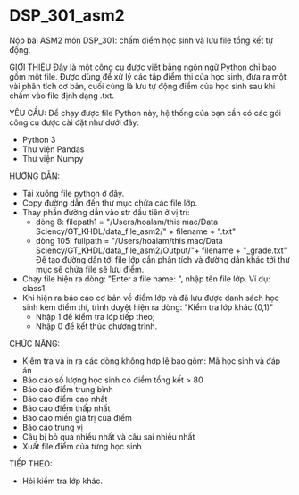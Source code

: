 # DSP_301_asm2
Nộp bài ASM2 môn DSP_301: chấm điểm học sinh và lưu file tổng kết tự động. 

GIỚI THIỆU
Đây là một công cụ được viết bằng ngôn ngữ Python chỉ bao gồm một file. Được dùng để xử lý các tập điểm thi của học sinh, đưa ra một vài phân tích cơ bản, cuối cùng là lưu tự động điểm của học sinh sau khi chấm vào file định dạng .txt. 

YÊU CẦU:
Để chạy được file Python này, hệ thống của bạn cần có các gói công cụ được cài đặt như dưới đây: 
- Python 3
- Thư viện Pandas
- Thư viện Numpy

HƯỚNG DẪN:
- Tải xuống file python ở đây.
- Copy đường dẫn đến thư mục chứa các file lớp. 
- Thay phần đường dẫn vào str đầu tiên ở vị trí: 
    + dòng 8: filepath1 =  "/Users/hoalam/this mac/Data Sciency/GT_KHDL/data_file_asm2/" + filename + ".txt"
    + dòng 105: fullpath = "/Users/hoalam/this mac/Data Sciency/GT_KHDL/data_file_asm2/Output/"+ filename + "_grade.txt"
    Để tạo đường dẫn tới file lớp cần phân tích và đường dẫn khác tới thư mục sẽ chứa file sẽ lưu điểm.
- Chạy file hiện ra dòng: "Enter a file name: ", nhập tên file lớp. Ví dụ: class1.
- Khi hiện ra báo cáo cơ bản về điểm lớp và đã lưu được danh sách học sinh kèm điểm thi,
    trình duyệt hiện ra dòng: "Kiểm tra lớp khác (0,1)"
    + Nhập 1 để kiểm tra lớp tiếp theo;
    + Nhập 0 để kết thúc chương trình.

CHỨC NĂNG:
- Kiểm tra và in ra các dòng không hợp lệ bao gồm: Mã học sinh và đáp án
- Báo cáo số lượng học sinh có điểm tổng kết > 80
- Báo cáo điểm trung bình
- Báo cáo điểm cao nhất
- Báo cáo điểm thấp nhất 
- Báo cáo miền giá trị của điểm
- Báo cáo trung vị
- Câu bị bỏ qua nhiều nhất và câu sai nhiều nhất
- Xuất file điểm của từng học sinh

TIẾP THEO: 
- Hỏi kiểm tra lớp khác. 












